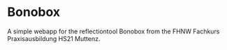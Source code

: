 # Bonobox
A simple webapp for the reflectiontool Bonobox from the FHNW Fachkurs Praxisausbildung HS21 Muttenz.
